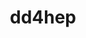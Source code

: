 ---
title: "dd4hep"
layout: cache
categories: [package, develop-2025-06-01]
meta: {"compilers": ["gcc@11.4.0"], "num_specs": 1, "num_specs_by_stack": {"hep": 1, "root": 1}, "oss": ["ubuntu22.04"], "platforms": ["linux"], "stacks": ["hep", "root"], "targets": ["x86_64_v3"], "versions": ["1.32"]}
spec_details: [{"compiler": "gcc@11.4.0", "hash": "xwghjwphgm5cy64vqmtwmnuc4gfldyfx", "os": "ubuntu22.04", "platform": "linux", "size": "-", "stacks": ["hep", "root"], "target": "x86_64_v3", "variants": ["build_system=cmake", "build_type=Release", "cxxstd=20", "+ddalign", "+ddcad", "+ddcond", "+dddetectors", "+dddigi", "+ddeve", "+ddg4", "+ddrec", "~debug", "~doc", "+edm4hep", "~geant4units", "generator=ninja", "+hepmc3", "~hepmc3-gz", "~ipo", "+lcio", "~tbb", "+utilityapps", "+xercesc"], "versions": ["1.32"]}]
---